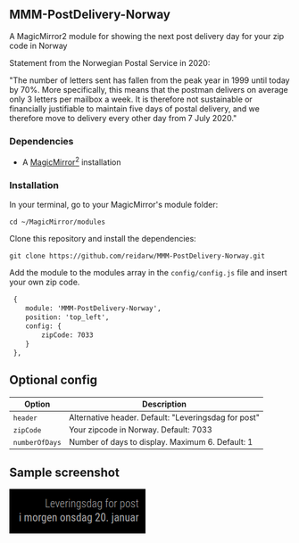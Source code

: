 ## MMM-PostDelivery-Norway
A MagicMirror2 module for showing the next post delivery day for your zip code in Norway

Statement from the Norwegian Postal Service in 2020:

"The number of letters sent has fallen from the peak year in 1999 until today by 70%. More specifically, 
this means that the postman delivers on average only 3 letters per mailbox a week. It is therefore not sustainable or 
financially justifiable to maintain five days of postal delivery, 
and we therefore move to delivery every other day from 7 July 2020."

### Dependencies
  * A [MagicMirror<sup>2</sup>](https://github.com/MichMich/MagicMirror) installation

### Installation

In your terminal, go to your MagicMirror's module folder:
````
cd ~/MagicMirror/modules
````

Clone this repository and install the dependencies:
````
git clone https://github.com/reidarw/MMM-PostDelivery-Norway.git
````

Add the module to the modules array in the `config/config.js` file
and insert your own zip code. 

```
 {
    module: 'MMM-PostDelivery-Norway',
    position: 'top_left',
    config: {
        zipCode: 7033
    }
 },
```

## Optional config
| **Option** | **Description** |
| --- | --- |
| `header` | Alternative header. Default: "Leveringsdag for post" |
| `zipCode` | Your zipcode in Norway. Default: 7033 |
| `numberOfDays` | Number of days to display. Maximum 6. Default: 1 |

## Sample screenshot

![MMM-TRV-WastePlan module for MagicMirror](MMM-PostDelivery-Norway.png "MMM-PostDelivery-Norway module for MagicMirror")

